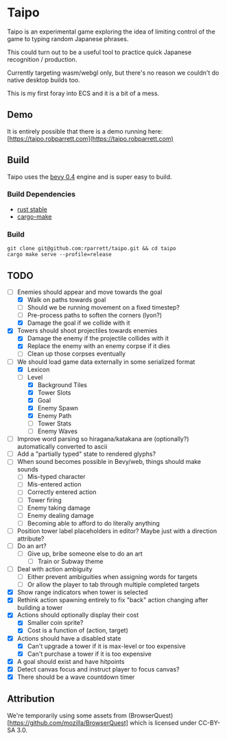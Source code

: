 # Taipo

Taipo is an experimental game exploring the idea of limiting control of the game to typing random Japanese phrases.

This could turn out to be a useful tool to practice quick Japanese recognition / production.

Currently targeting wasm/webgl only, but there's no reason we couldn't do native desktop builds too.

This is my first foray into ECS and it is a bit of a mess.

## Demo

It is entirely possible that there is a demo running here: [https://taipo.robparrett.com](https://taipo.robparrett.com)

## Build

Taipo uses the [bevy 0.4](https://bevyengine.org/) engine and is super easy to build.

### Build Dependencies

- [rust stable](https://www.rust-lang.org/tools/install)
- [cargo-make](https://github.com/sagiegurari/cargo-make#installation)

### Build

```
git clone git@github.com:rparrett/taipo.git && cd taipo
cargo make serve --profile=release
```

## TODO

- [ ] Enemies should appear and move towards the goal
  - [X] Walk on paths towards goal
  - [ ] Should we be running movement on a fixed timestep?
  - [ ] Pre-process paths to soften the corners (lyon?)
  - [X] Damage the goal if we collide with it
- [X] Towers should shoot projectiles towards enemies
  - [X] Damage the enemy if the projectile collides with it
  - [X] Replace the enemy with an enemy corpse if it dies
  - [ ] Clean up those corpses eventually
- [ ] We should load game data externally in some serialized format
  - [X] Lexicon
  - [ ] Level
    - [X] Background Tiles
    - [X] Tower Slots
    - [X] Goal
    - [X] Enemy Spawn
    - [X] Enemy Path
    - [ ] Tower Stats
    - [ ] Enemy Waves
- [ ] Improve word parsing so hiragana/katakana are (optionally?) automatically converted to ascii
- [ ] Add a "partially typed" state to rendered glyphs?
- [ ] When sound becomes possible in Bevy/web, things should make sounds
  - [ ] Mis-typed character
  - [ ] Mis-entered action
  - [ ] Correctly entered action
  - [ ] Tower firing
  - [ ] Enemy taking damage
  - [ ] Enemy dealing damage
  - [ ] Becoming able to afford to do literally anything
- [ ] Position tower label placeholders in editor? Maybe just with a direction attribute?
- [ ] Do an art?
  - [ ] Give up, bribe someone else to do an art
    - [ ] Train or Subway theme
- [ ] Deal with action ambiguity
  - [ ] Either prevent ambiguities when assigning words for targets
  - [ ] Or allow the player to tab through multiple completed targets
- [X] Show range indicators when tower is selected  
- [X] Rethink action spawning entirely to fix "back" action changing after building a tower
- [X] Actions should optionally display their cost
  - [X] Smaller coin sprite?
  - [X] Cost is a function of (action, target)
- [X] Actions should have a disabled state
  - [X] Can't upgrade a tower if it is max-level or too expensive
  - [X] Can't purchase a tower if it is too expensive
- [X] A goal should exist and have hitpoints
- [X] Detect canvas focus and instruct player to focus canvas?
- [X] There should be a wave countdown timer

## Attribution

We're temporarily using some assets from (BrowserQuest)[https://github.com/mozilla/BrowserQuest] which is licensed under CC-BY-SA 3.0.
